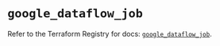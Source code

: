 # `google_dataflow_job`

Refer to the Terraform Registry for docs: [`google_dataflow_job`](https://registry.terraform.io/providers/hashicorp/google/5.12.0/docs/resources/dataflow_job).
